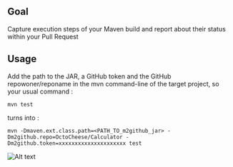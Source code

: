 ## Goal
Capture execution steps of your Maven build and report about their status within your Pull Request

## Usage
Add the path to the JAR, a GitHub token and the GitHub repowoner/reponame in the mvn command-line of the target project, so your usual command : 
```
mvn test
```
turns into : 
```
mvn -Dmaven.ext.class.path=<PATH_TO_m2github_jar> -Dm2github.repo=OctoCheese/Calculator -Dm2github.token=xxxxxxxxxxxxxxxxxxxxx test
```

![Alt text](/.../screenshots/status.png?raw=true "GitHub Status from Maven")
